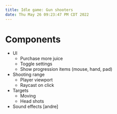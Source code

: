 ```yaml
---
title: Idle game: Gun shooters
date: Thu May 26 09:23:47 PM CDT 2022
---
```


# Components

- UI
	- Purchase more juice
	- Toggle settings
	- Show progression items (mouse, hand, pad)
- Shooting range
	- Player viewport
	- Raycast on click
- Targets
	- Moving
	- Head shots
- Sound effects [andre]
